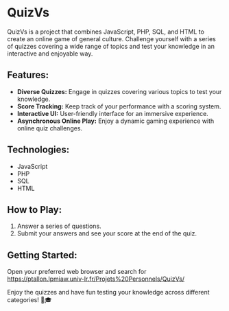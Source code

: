 # QuizVs

QuizVs is a project that combines JavaScript, PHP, SQL, and HTML to create an online game of general culture. Challenge yourself with a series of quizzes covering a wide range of topics and test your knowledge in an interactive and enjoyable way.

## Features:
- **Diverse Quizzes:** Engage in quizzes covering various topics to test your knowledge.
- **Score Tracking:** Keep track of your performance with a scoring system.
- **Interactive UI:** User-friendly interface for an immersive experience.
- **Asynchronous Online Play:** Enjoy a dynamic gaming experience with online quiz challenges.

## Technologies:
- JavaScript
- PHP
- SQL
- HTML

## How to Play:
1. Answer a series of questions.
2. Submit your answers and see your score at the end of the quiz.

## Getting Started:
Open your preferred web browser and search for https://ptallon.lpmiaw.univ-lr.fr/Projets%20Personnels/QuizVs/


Enjoy the quizzes and have fun testing your knowledge across different categories! 🧠🎓
